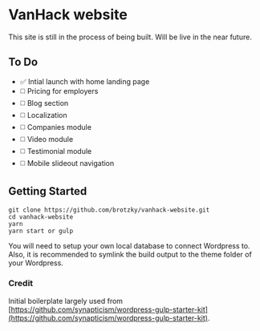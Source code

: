 # VanHack website

This site is still in the process of being built. Will be live in the near future.

## To Do

- ✅ Intial launch with home landing page
- ◻️ Pricing for employers
- ◻️ Blog section
- ◻️ Localization
- ◻️ Companies module 
- ◻️ Video module 
- ◻️ Testimonial module 
- ◻️ Mobile slideout navigation 


## Getting Started

```
git clone https://github.com/brotzky/vanhack-website.git
cd vanhack-website
yarn
yarn start or gulp
```

You will need to setup your own local database to connect Wordpress to.
Also, it is recommended to symlink the build output to the theme folder of your Wordpress.

### Credit

Initial boilerplate largely used from [https://github.com/synapticism/wordpress-gulp-starter-kit](https://github.com/synapticism/wordpress-gulp-starter-kit).
